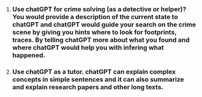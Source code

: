 1. ### Use chatGPT for crime solving (as a detective or helper)? You would provide a description of the current state to chatGPT and chatGPT would guide your search on the crime scene by giving you hints where to look for footprints, traces. By telling chatGPT more about what you found and where chatGPT would help you with infering what happened.
2. ### Use chatGPT as a tutor. chatGPT can explain complex concepts in simple sentences and it can also summarize and explain research papers and other long texts.
